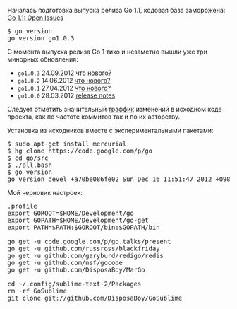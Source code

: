 Началась подготовка выпуска релиза Go 1.1, кодовая база заморожена:
[Go 1.1: Open Issues](http://swtch.com/~rsc/go11.html)

<pre>
$ go version
go version go1.0.3
</pre>

С момента выпуска релиза Go 1 тихо и незаметно вышли уже три минорных обновления:

* `go1.0.3` 24.09.2012 [что нового?](https://groups.google.com/d/msg/golang-nuts/co3SvXbGrNk/sGOmwfmBZeYJ)
* `go1.0.2` 14.06.2012 [что нового?](https://groups.google.com/forum/#!topic/golang-announce/9-f_fnXNDzw)
* `go1.0.1` 27.04.2012 [что нового?](https://groups.google.com/forum/#!topic/golang-announce/2ufDgIGFFTk)
* `go1.0.0` 28.03.2012 [release notes](http://golang.org/doc/go1.html)

Следует отметить значительный [траффик](http://code.google.com/p/go/source/list) изменений в исходном коде проекта, как по частоте коммитов так и по их авторству.

Установка из исходников вместе с экспериментальными пакетами:

<pre>
$ sudo apt-get install mercurial
$ hg clone https://code.google.com/p/go
$ cd go/src
$ ./all.bash
$ go version
go version devel +a70be086fe02 Sun Dec 16 11:51:47 2012 +0900 linux/amd64
</pre>

Мой черновик настроек:

<pre>
.profile
export GOROOT=$HOME/Development/go
export GOPATH=$HOME/Development/go-get
export PATH=$PATH:$GOROOT/bin:$GOPATH/bin

go get -u code.google.com/p/go.talks/present
go get -u github.com/russross/blackfriday
go get -u github.com/garyburd/redigo/redis
go get -u github.com/nsf/gocode
go get -u github.com/DisposaBoy/MarGo

cd ~/.config/sublime-text-2/Packages
rm -rf GoSublime
git clone git://github.com/DisposaBoy/GoSublime
</pre>